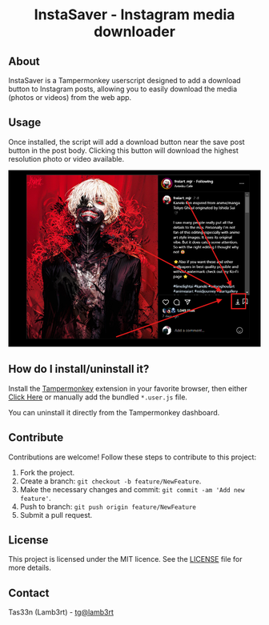<h1 align="center">InstaSaver - Instagram media downloader</h1>

## About
InstaSaver is a Tampermonkey userscript designed to add a download button to Instagram posts, allowing you to easily download the media (photos or videos) from the web app.

## Usage

Once installed, the script will add a download button near the save post button in the post body. Clicking this button will download the highest resolution photo or video available.

<img src="img/Screenshot 2024-08-17 000550.png" width="600">

## How do I install/uninstall it?

Install the [Tampermonkey](https://www.tampermonkey.net/) extension in your favorite browser, then either
[Click Here](https://github.com/tas33n/instaSaver/raw/main/InstaSaver.user.js) or manually add the bundled `*.user.js` file.

You can uninstall it directly from the Tampermonkey dashboard.

## Contribute
Contributions are welcome! Follow these steps to contribute to this project:
1. Fork the project.
2. Create a branch: `git checkout -b feature/NewFeature`.
3. Make the necessary changes and commit: `git commit -am 'Add new feature'`.
4. Push to branch: `git push origin feature/NewFeature`
5. Submit a pull request.

## License
This project is licensed under the MIT licence. See the [LICENSE](LICENSE) file for more details.

## Contact
Tas33n (Lamb3rt) - [tg@lamb3rt](https://t.me/lamb3rt)
